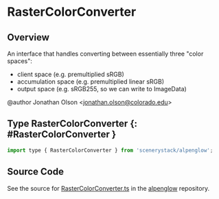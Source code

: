 # RasterColorConverter

## Overview

An interface that handles converting between essentially three "color spaces":
- client space (e.g. premultiplied sRGB)
- accumulation space (e.g. premultiplied linear sRGB)
- output space (e.g. sRGB255, so we can write to ImageData)

@author Jonathan Olson &lt;jonathan.olson@colorado.edu&gt;

## Type RasterColorConverter {: #RasterColorConverter }


```js
import type { RasterColorConverter } from 'scenerystack/alpenglow';
```






## Source Code

See the source for [RasterColorConverter.ts](https://github.com/phetsims/alpenglow/blob/main/js/raster/RasterColorConverter.ts) in the [alpenglow](https://github.com/phetsims/alpenglow) repository.
